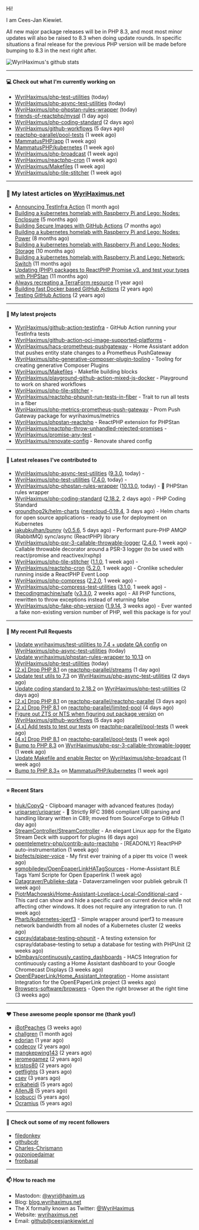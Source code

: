 Hi!

I am Cees-Jan Kiewiet.

All new major package releases will be in PHP 8.3, and most most minor updates will also be raised to 8.3 when doing update rounds. In specific situations a final release for the previous PHP version will be made before bumping to 8.3 in the next right after.

![WyriHaximus's github stats](https://github-readme-stats.vercel.app/api?username=WyriHaximus&show_icons=true)

---

#### 💻 Check out what I'm currently working on

- [WyriHaximus/php-test-utilities](https://github.com/WyriHaximus/php-test-utilities) (today)
- [WyriHaximus/php-async-test-utilities](https://github.com/WyriHaximus/php-async-test-utilities) (today)
- [WyriHaximus/php-phpstan-rules-wrapper](https://github.com/WyriHaximus/php-phpstan-rules-wrapper) (today)
- [friends-of-reactphp/mysql](https://github.com/friends-of-reactphp/mysql) (1 day ago)
- [WyriHaximus/php-coding-standard](https://github.com/WyriHaximus/php-coding-standard) (2 days ago)
- [WyriHaximus/github-workflows](https://github.com/WyriHaximus/github-workflows) (5 days ago)
- [reactphp-parallel/pool-tests](https://github.com/reactphp-parallel/pool-tests) (1 week ago)
- [MammatusPHP/app](https://github.com/MammatusPHP/app) (1 week ago)
- [MammatusPHP/kubernetes](https://github.com/MammatusPHP/kubernetes) (1 week ago)
- [WyriHaximus/php-broadcast](https://github.com/WyriHaximus/php-broadcast) (1 week ago)
- [WyriHaximus/reactphp-cron](https://github.com/WyriHaximus/reactphp-cron) (1 week ago)
- [WyriHaximus/Makefiles](https://github.com/WyriHaximus/Makefiles) (1 week ago)
- [WyriHaximus/php-tile-stitcher](https://github.com/WyriHaximus/php-tile-stitcher) (1 week ago)

---

### 📜 My latest articles on [WyriHaximus.net](https://blog.wyrihaximus.net/)

- [Announcing TestInfra Action](https://blog.wyrihaximus.net/2025/03/announcing-testinfra-action/) (1 month ago)
- [Building a kubernetes homelab with Raspberry Pi and Lego: Nodes: Enclosure](https://blog.wyrihaximus.net/2024/12/building-a-kubernetes-homelab-with-raspberry-pies-and-lego-nodes-enclosure/) (5 months ago)
- [Building Secure Images with GitHub Actions](https://blog.wyrihaximus.net/2024/10/building-secure-images-with-github-actions/) (7 months ago)
- [Building a kubernetes homelab with Raspberry Pi and Lego: Nodes: Power](https://blog.wyrihaximus.net/2024/09/building-a-kubernetes-homelab-with-raspberry-pies-and-lego-nodes-power/) (8 months ago)
- [Building a kubernetes homelab with Raspberry Pi and Lego: Nodes: Storage](https://blog.wyrihaximus.net/2024/08/building-a-kubernetes-homelab-with-raspberry-pies-and-lego-nodes-storage/) (10 months ago)
- [Building a kubernetes homelab with Raspberry Pi and Lego: Network: Switch](https://blog.wyrihaximus.net/2024/07/building-a-kubernetes-homelab-with-raspberry-pies-and-lego-network-switch/) (11 months ago)
- [Updating (PHP) packages to ReactPHP Promise v3, and test your types with PHPStan](https://blog.wyrihaximus.net/2024/06/updating-php-packages-to-reactphp-promise-v3--and-test-your-types-with-phpstan/) (11 months ago)
- [Always recreating a TerraForm resource](https://blog.wyrihaximus.net/2024/04/always-recreating-a-terraform-resource/) (1 year ago)
- [Building fast Docker based GitHub Actions](https://blog.wyrihaximus.net/2023/03/building-fast-docker-based-github-actions/) (2 years ago)
- [Testing GitHub Actions](https://blog.wyrihaximus.net/2023/03/testing-github-actions/) (2 years ago)

---

#### 🌱 My latest projects

- [WyriHaximus/github-action-testinfra](https://github.com/WyriHaximus/github-action-testinfra) - GitHub Action running your TestInfra tests
- [WyriHaximus/github-action-oci-image-supported-platforms](https://github.com/WyriHaximus/github-action-oci-image-supported-platforms) - 
- [WyriHaximus/hacs-prometheus-pushgateway](https://github.com/WyriHaximus/hacs-prometheus-pushgateway) - Home Assistant addon that pushes entity state changes to a Prometheus PushGateway
- [WyriHaximus/php-generative-composer-plugin-tooling](https://github.com/WyriHaximus/php-generative-composer-plugin-tooling) - Tooling for creating generative Composer Plugins
- [WyriHaximus/Makefiles](https://github.com/WyriHaximus/Makefiles) - Makefile building blocks
- [WyriHaximus/playground-github-action-mixed-js-docker](https://github.com/WyriHaximus/playground-github-action-mixed-js-docker) - Playground to work on shared workflows
- [WyriHaximus/php-tile-stitcher](https://github.com/WyriHaximus/php-tile-stitcher) - 
- [WyriHaximus/reactphp-phpunit-run-tests-in-fiber](https://github.com/WyriHaximus/reactphp-phpunit-run-tests-in-fiber) - Trait to run all tests in a fiber
- [WyriHaximus/php-metrics-prometheus-push-gateway](https://github.com/WyriHaximus/php-metrics-prometheus-push-gateway) - Prom Push Gateway package for wyrihaximus/metrics
- [WyriHaximus/phpstan-reactphp](https://github.com/WyriHaximus/phpstan-reactphp) - ReactPHP extension for PHPStan
- [WyriHaximus/reactphp-throw-unhandled-rejected-promises](https://github.com/WyriHaximus/reactphp-throw-unhandled-rejected-promises) - 
- [WyriHaximus/promise-any-test](https://github.com/WyriHaximus/promise-any-test) - 
- [WyriHaximus/renovate-config](https://github.com/WyriHaximus/renovate-config) - Renovate shared config

---

#### 🔭 Latest releases I've contributed to

- [WyriHaximus/php-async-test-utilities](https://github.com/WyriHaximus/php-async-test-utilities) ([9.3.0](https://github.com/WyriHaximus/php-async-test-utilities/releases/tag/9.3.0), today) - 
- [WyriHaximus/php-test-utilities](https://github.com/WyriHaximus/php-test-utilities) ([7.4.0](https://github.com/WyriHaximus/php-test-utilities/releases/tag/7.4.0), today) - 
- [WyriHaximus/php-phpstan-rules-wrapper](https://github.com/WyriHaximus/php-phpstan-rules-wrapper) ([10.13.0](https://github.com/WyriHaximus/php-phpstan-rules-wrapper/releases/tag/10.13.0), today) - 🌯 PHPStan rules wrapper
- [WyriHaximus/php-coding-standard](https://github.com/WyriHaximus/php-coding-standard) ([2.18.2](https://github.com/WyriHaximus/php-coding-standard/releases/tag/2.18.2), 2 days ago) - PHP Coding Standard
- [groundhog2k/helm-charts](https://github.com/groundhog2k/helm-charts) ([nextcloud-0.19.4](https://github.com/groundhog2k/helm-charts/releases/tag/nextcloud-0.19.4), 3 days ago) - Helm charts for open source applications - ready to use for deployment on Kubernetes
- [jakubkulhan/bunny](https://github.com/jakubkulhan/bunny) ([v0.5.6](https://github.com/jakubkulhan/bunny/releases/tag/v0.5.6), 5 days ago) - Performant pure-PHP AMQP (RabbitMQ) sync/async (ReactPHP) library
- [WyriHaximus/php-psr-3-callable-throwable-logger](https://github.com/WyriHaximus/php-psr-3-callable-throwable-logger) ([2.4.0](https://github.com/WyriHaximus/php-psr-3-callable-throwable-logger/releases/tag/2.4.0), 1 week ago) - Callable throwable decorator around a PSR-3 logger (to be used with react/promise and reactivex/rxphp)
- [WyriHaximus/php-tile-stitcher](https://github.com/WyriHaximus/php-tile-stitcher) ([1.1.0](https://github.com/WyriHaximus/php-tile-stitcher/releases/tag/1.1.0), 1 week ago) - 
- [WyriHaximus/reactphp-cron](https://github.com/WyriHaximus/reactphp-cron) ([5.2.0](https://github.com/WyriHaximus/reactphp-cron/releases/tag/5.2.0), 1 week ago) - Cronlike scheduler running inside a ReactPHP Event Loop
- [WyriHaximus/php-compress](https://github.com/WyriHaximus/php-compress) ([2.2.0](https://github.com/WyriHaximus/php-compress/releases/tag/2.2.0), 1 week ago) - 
- [WyriHaximus/php-compress-test-utilities](https://github.com/WyriHaximus/php-compress-test-utilities) ([3.1.0](https://github.com/WyriHaximus/php-compress-test-utilities/releases/tag/3.1.0), 1 week ago) - 
- [thecodingmachine/safe](https://github.com/thecodingmachine/safe) ([v3.3.0](https://github.com/thecodingmachine/safe/releases/tag/v3.3.0), 2 weeks ago) - All PHP functions, rewritten to throw exceptions instead of returning false
- [WyriHaximus/php-fake-php-version](https://github.com/WyriHaximus/php-fake-php-version) ([1.9.14](https://github.com/WyriHaximus/php-fake-php-version/releases/tag/1.9.14), 3 weeks ago) - Ever wanted a fake non-existing version number of PHP, well this package is for you!

---

#### 🔨 My recent Pull Requests

- [Update wyrihaximus/test-utilities to 7.4 &#43; update QA config](https://github.com/WyriHaximus/php-async-test-utilities/pull/288) on [WyriHaximus/php-async-test-utilities](https://github.com/WyriHaximus/php-async-test-utilities) (today)
- [Update wyrihaximus/phpstan-rules-wrapper to 10.13](https://github.com/WyriHaximus/php-test-utilities/pull/1028) on [WyriHaximus/php-test-utilities](https://github.com/WyriHaximus/php-test-utilities) (today)
- [[2.x] Drop PHP 8.1](https://github.com/reactphp-parallel/streams/pull/42) on [reactphp-parallel/streams](https://github.com/reactphp-parallel/streams) (1 day ago)
- [Update test utils to 7.3](https://github.com/WyriHaximus/php-async-test-utilities/pull/287) on [WyriHaximus/php-async-test-utilities](https://github.com/WyriHaximus/php-async-test-utilities) (2 days ago)
- [Update coding standard to 2.18.2](https://github.com/WyriHaximus/php-test-utilities/pull/1027) on [WyriHaximus/php-test-utilities](https://github.com/WyriHaximus/php-test-utilities) (2 days ago)
- [[2.x] Drop PHP 8.1](https://github.com/reactphp-parallel/reactphp-parallel/pull/60) on [reactphp-parallel/reactphp-parallel](https://github.com/reactphp-parallel/reactphp-parallel) (3 days ago)
- [[2.x] Drop PHP 8.1](https://github.com/reactphp-parallel/limited-pool/pull/59) on [reactphp-parallel/limited-pool](https://github.com/reactphp-parallel/limited-pool) (4 days ago)
- [Figure out ZTS or NTS when figuring out package version](https://github.com/WyriHaximus/github-workflows/pull/71) on [WyriHaximus/github-workflows](https://github.com/WyriHaximus/github-workflows) (5 days ago)
- [[4.x] Add tests to test our tests](https://github.com/reactphp-parallel/pool-tests/pull/59) on [reactphp-parallel/pool-tests](https://github.com/reactphp-parallel/pool-tests) (1 week ago)
- [[4.x] Drop PHP 8.1](https://github.com/reactphp-parallel/pool-tests/pull/58) on [reactphp-parallel/pool-tests](https://github.com/reactphp-parallel/pool-tests) (1 week ago)
- [Bump to PHP 8.3](https://github.com/WyriHaximus/php-psr-3-callable-throwable-logger/pull/46) on [WyriHaximus/php-psr-3-callable-throwable-logger](https://github.com/WyriHaximus/php-psr-3-callable-throwable-logger) (1 week ago)
- [Update Makefile and enable Rector](https://github.com/WyriHaximus/php-broadcast/pull/297) on [WyriHaximus/php-broadcast](https://github.com/WyriHaximus/php-broadcast) (1 week ago)
- [Bump to PHP 8.3&#43;](https://github.com/MammatusPHP/kubernetes/pull/6) on [MammatusPHP/kubernetes](https://github.com/MammatusPHP/kubernetes) (1 week ago)

---

#### ⭐ Recent Stars

- [hluk/CopyQ](https://github.com/hluk/CopyQ) - Clipboard manager with advanced features (today)
- [uriparser/uriparser](https://github.com/uriparser/uriparser) -  :hocho: Strictly RFC 3986 compliant URI parsing and handling library written in C89; moved from SourceForge to GitHub (1 day ago)
- [StreamController/StreamController](https://github.com/StreamController/StreamController) - An elegant Linux app for the Elgato Stream Deck with support for plugins (6 days ago)
- [opentelemetry-php/contrib-auto-reactphp](https://github.com/opentelemetry-php/contrib-auto-reactphp) - [READONLY] ReactPHP auto-instrumentation (1 week ago)
- [biofects/piper-voice](https://github.com/biofects/piper-voice) - My first ever training of a piper tts voice (1 week ago)
- [sgmobiledev/OpenEpaperLinkHATagSources](https://github.com/sgmobiledev/OpenEpaperLinkHATagSources) - Home-Assistant BLE Tags Yaml Scripte for Open Epaperlink  (1 week ago)
- [Datagraver/Publieke-data](https://github.com/Datagraver/Publieke-data) - Dataverzamelingen voor publiek gebruik (1 week ago)
- [PiotrMachowski/Home-Assistant-Lovelace-Local-Conditional-card](https://github.com/PiotrMachowski/Home-Assistant-Lovelace-Local-Conditional-card) - This card can show and hide a specific card on current device while not affecting other windows. It does not require any integration to run. (1 week ago)
- [Pharb/kubernetes-iperf3](https://github.com/Pharb/kubernetes-iperf3) - Simple wrapper around iperf3 to measure network bandwidth from all nodes of a Kubernetes cluster (2 weeks ago)
- [cspray/database-testing-phpunit](https://github.com/cspray/database-testing-phpunit) - A testing extension for cspray/database-testing to setup a database for testing with PHPUnit (2 weeks ago)
- [b0mbays/continuously_casting_dashboards](https://github.com/b0mbays/continuously_casting_dashboards) - HACS Integration for continuously casting a Home Assistant dashboard to your Google Chromecast Displays (3 weeks ago)
- [OpenEPaperLink/Home_Assistant_Integration](https://github.com/OpenEPaperLink/Home_Assistant_Integration) - Home assistant Integration for the OpenEPaperLink project (3 weeks ago)
- [Browsers-software/browsers](https://github.com/Browsers-software/browsers) - Open the right browser at the right time (3 weeks ago)

---

#### ❤️ These awesome people sponsor me (thank you!)

- [iBotPeaches](https://github.com/iBotPeaches) (3 weeks ago)
- [challgren](https://github.com/challgren) (1 month ago)
- [edorian](https://github.com/edorian) (1 year ago)
- [codecov](https://github.com/codecov) (2 years ago)
- [mangkepwing143](https://github.com/mangkepwing143) (2 years ago)
- [jeromegamez](https://github.com/jeromegamez) (2 years ago)
- [kristos80](https://github.com/kristos80) (2 years ago)
- [getflights](https://github.com/getflights) (3 years ago)
- [csev](https://github.com/csev) (3 years ago)
- [erikaheidi](https://github.com/erikaheidi) (5 years ago)
- [AllenJB](https://github.com/AllenJB) (5 years ago)
- [lcobucci](https://github.com/lcobucci) (5 years ago)
- [Ocramius](https://github.com/Ocramius) (5 years ago)

---

#### 👯 Check out some of my recent followers

- [filedonkey](https://github.com/filedonkey)
- [githubcdr](https://github.com/githubcdr)
- [Charles-Chrismann](https://github.com/Charles-Chrismann)
- [gozonjoedaimar](https://github.com/gozonjoedaimar)
- [fronbasal](https://github.com/fronbasal)

---

#### 📫 How to reach me

- Mastodon: [@wyri@haxim.us](https://toot-toot.wyrihaxim.us/@wyri)
- Blog: [blog.wyrihaximus.net](https://blog.wyrihaximus.net/)
- The X formally known as Twitter: [@WyriHaximus](https://twitter.com/WyriHaximus)
- Website: [wyrihaximus.net](https://wyrihaximus.net/)
- Email: [github@ceesjankiewiet.nl](mailto:github@ceesjankiewiet.nl)
